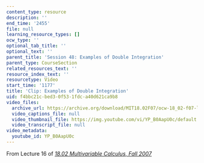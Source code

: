 ```yaml
---
content_type: resource
description: ''
end_time: '2455'
file: null
learning_resource_types: []
ocw_type: ''
optional_tab_title: ''
optional_text: ''
parent_title: 'Session 48: Examples of Double Integration'
parent_type: CourseSection
related_resources_text: ''
resource_index_text: ''
resourcetype: Video
start_time: '1177'
title: 'Clip: Examples of Double Integration'
uid: f4bbc21c-bed3-0f53-1fdc-a40d621ca9b8
video_files:
  archive_url: https://archive.org/download/MIT18.02F07/ocw-18_02-f07-lec16_300k.mp4
  video_captions_file: null
  video_thumbnail_file: https://img.youtube.com/vi/YP_B0AapU0c/default.jpg
  video_transcript_file: null
video_metadata:
  youtube_id: YP_B0AapU0c
---
```


From Lecture 16 of [_18.02 Multivariable Calculus, Fall 2007_](/courses/18-02-multivariable-calculus-fall-2007/video_galleries/video-lectures)



